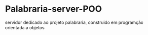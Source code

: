 # Palabraria-server-POO
servidor dedicado ao projeto palabraria, construido em programção orientada a objetos
